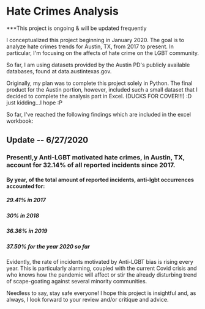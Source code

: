 # Hate Crimes Analysis

***This project is ongoing & will be updated frequently

I conceptualized this project beginning in  January 2020. The goal is to analyze hate crimes trends for Austin, TX, from 2017 to present. In particular, I'm focusing on the affects of hate crime on the LGBT community. 

So far, I am using datasets provided by the Austin PD's publicly available databases, found at data.austintexas.gov. 

Originally, my plan was to complete this project solely in Python. The final product for the Austin portion, however, included such a small dataset that I decided to complete the analysis part in Excel. (DUCKS FOR COVER!!!) :D just kidding...I hope :P 

So far, I've reached the following findings which are included in the excel workbook: 

## **Update -- 6/27/2020**
### Presentl,y Anti-LGBT motivated hate crimes, in Austin, TX, account for 32.14% of all reported incidents since 2017. 
#### By year, of the total amount of reported incidents, anti-lgbt occurrences accounted for:
##### 29.41% in 2017
##### 30% in 2018
##### 36.36% in 2019
##### 37.50% for the year 2020 so far

Evidently, the rate of incidents motivated by Anti-LGBT bias is rising every year. This is particularly alarming, coupled with the current Covid crisis and who knows how the pandemic will affect or stir the already disturbing trend of scape-goating against several minority communities. 

Needless to say, stay safe everyone! I hope this project is insightful and, as always, I look forward to your review and/or critique and advice. 
